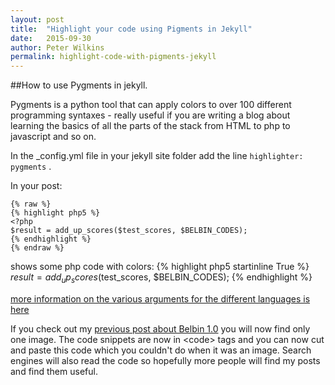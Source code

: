 ```yaml
---
layout: post
title:  "Highlight your code using Pigments in Jekyll"
date:   2015-09-30
author: Peter Wilkins
permalink: highlight-code-with-pigments-jekyll
---
```


##How to use Pygments in jekyll.

Pygments is a python tool that can apply colors to over 100 different programming syntaxes - really useful if you are writing a blog about learning the basics of all the parts of the stack from HTML to php to javascript and so on.

In the \_config.yml file in your jekyll site folder add the line `highlighter: pygments` .

In your post:

	{% raw %}
	{% highlight php5 %}
	<?php
	$result = add_up_scores($test_scores, $BELBIN_CODES);
	{% endhighlight %}
	{% endraw %}

shows some php code with colors:
{% highlight php5 startinline True %}
$result = add_up_scores($test_scores, $BELBIN_CODES);
{% endhighlight %}

[more information on the various arguments for the different languages is  here](http://pygments.org/docs/lexers/#lexers-for-various-text-formats)

If you check out my [previous post about Belbin 1.0](http://peter-wilkins-mayden.github.io/acblog/in-scrum-we-trust) you will now find only one image. The code snippets are now in \<code> tags and you can now cut and paste this code which you couldn't do when it was an image. Search engines will also read the code so hopefully more people will find my posts and find them useful.
